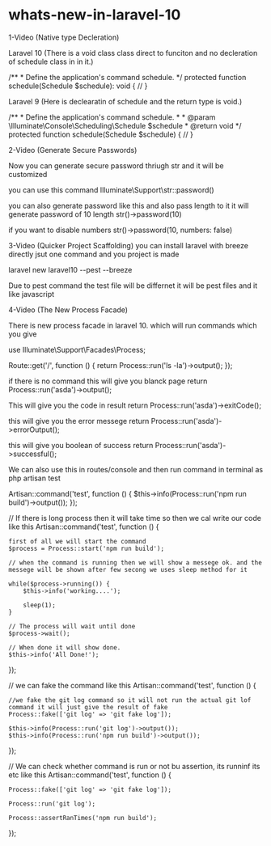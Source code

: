 # whats-new-in-laravel-10

1-Video (Native type Decleration)

Laravel 10 (There is a void class class direct to funciton and no decleration of schedule class in in it.)

/**
    * Define the application's command schedule.
*/
protected function schedule(Schedule $schedule): void
{
    //
}

Laravel 9 (Here is declearatin of schedule and the return type is void.)

/**
    * Define the application's command schedule.
    *
    * @param  \Illuminate\Console\Scheduling\Schedule  $schedule
    * @return void
*/
protected function schedule(Schedule $schedule)
{
 //
}

2-Video (Generate Secure Passwords)

Now you can generate secure password thriugh str and it will be customized

you can use this command
Illuminate\Support\str::password()

you can also generate password like this and also pass length to it it will generate password of 10 length
str()->password(10)

if you want to disable numbers
str()->password(10, numbers: false)

3-Video (Quicker Project Scaffolding)
you can install laravel with breeze directly jsut one command and you project is made

laravel new laravel10 --pest --breeze

Due to pest command the test file will be differnet it will be pest files and it like javascript

4-Video (The New Process Facade)

There is new process facade in laravel 10. which will run commands which you give

use Illuminate\Support\Facades\Process;

Route::get('/', function () {
    return Process::run('ls -la')->output();
});

if there is no command this will give you blanck page
return Process::run('asda')->output();

This will give you the code in result
return Process::run('asda')->exitCode();

this will give you the error messege
return Process::run('asda')->errorOutput();

this will give you boolean of success
return Process::run('asda')->successful();

We can also use this in routes/console and then run command in terminal as php artisan test

Artisan::command('test', function () {
    $this->info(Process::run('npm run build')->output());
});

// If there is long process then it will take time so then we cal write our code like this
Artisan::command('test', function () {

    first of all we will start the command
    $process = Process::start('npm run build');

    // when the command is running then we will show a messege ok. and the messege will be shown after few secong we uses sleep method for it

    while($process->running()) {
        $this->info('working....');

        sleep(1);
    }

    // The process will wait until done
    $process->wait();

    // When done it will show done.
    $this->info('All Done!');
});

// we can fake the command like this
Artisan::command('test', function () {

    //we fake the git log command so it will not run the actual git lof command it will just give the result of fake
    Process::fake(['git log' => 'git fake log']);

    $this->info(Process::run('git log')->output());
    $this->info(Process::run('npm run build')->output());

});

// We can check whether command is run or not bu assertion, its runninf its etc like this
Artisan::command('test', function () {

    Process::fake(['git log' => 'git fake log']);

    Process::run('git log');

    Process::assertRanTimes('npm run build');

});

